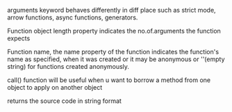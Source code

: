 arguments keyword behaves differently in diff place such as strict mode, arrow functions, async functions, generators.

<!-- function.length -->

Function object length property indicates the no.of.arguments the function expects

<!-- function.name  -->

Function name, the name property of the function indicates the function's name as specified, when it was created or it may be anonymous or ''(empty string) for functions created anonymously.

call() function will be useful when u want to borrow a method from one object to apply on another object

<!-- functionName.toString() -->

returns the source code in string format